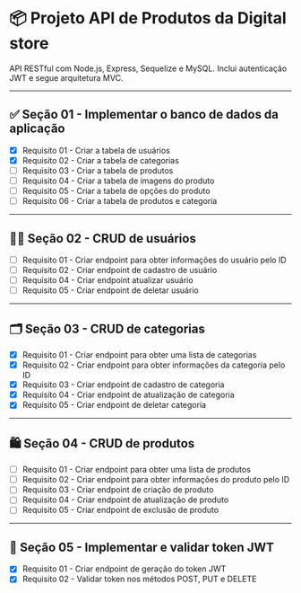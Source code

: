 # 📦 Projeto API de Produtos da Digital store

API RESTful com Node.js, Express, Sequelize e MySQL. Inclui autenticação JWT e segue arquitetura MVC.

---

## ✅ Seção 01 - Implementar o banco de dados da aplicação

- [x] Requisito 01 - Criar a tabela de usuários  
- [x] Requisito 02 - Criar a tabela de categorias  
- [ ] Requisito 03 - Criar a tabela de produtos  
- [ ] Requisito 04 - Criar a tabela de imagens do produto  
- [ ] Requisito 05 - Criar a tabela de opções do produto  
- [ ] Requisito 06 - Criar a tabela de produtos e categoria  

---

## 🧑‍💻 Seção 02 - CRUD de usuários

- [ ] Requisito 01 - Criar endpoint para obter informações do usuário pelo ID  
- [ ] Requisito 02 - Criar endpoint de cadastro de usuário  
- [ ] Requisito 04 - Criar endpoint atualizar usuário  
- [ ] Requisito 05 - Criar endpoint de deletar usuário  

---

## 🗂️ Seção 03 - CRUD de categorias

- [x] Requisito 01 - Criar endpoint para obter uma lista de categorias  
- [x] Requisito 02 - Criar endpoint para obter informações da categoria pelo ID  
- [x] Requisito 03 - Criar endpoint de cadastro de categoria  
- [x] Requisito 04 - Criar endpoint de atualização de categoria  
- [x] Requisito 05 - Criar endpoint de deletar categoria  

---

## 🛍️ Seção 04 - CRUD de produtos

- [ ] Requisito 01 - Criar endpoint para obter uma lista de produtos  
- [ ] Requisito 02 - Criar endpoint para obter informações do produto pelo ID  
- [ ] Requisito 03 - Criar endpoint de criação de produto  
- [ ] Requisito 04 - Criar endpoint de atualização de produto  
- [ ] Requisito 05 - Criar endpoint de exclusão de produto  

---

## 🔐 Seção 05 - Implementar e validar token JWT

- [x] Requisito 01 - Criar endpoint de geração do token JWT  
- [x] Requisito 02 - Validar token nos métodos POST, PUT e DELETE  
